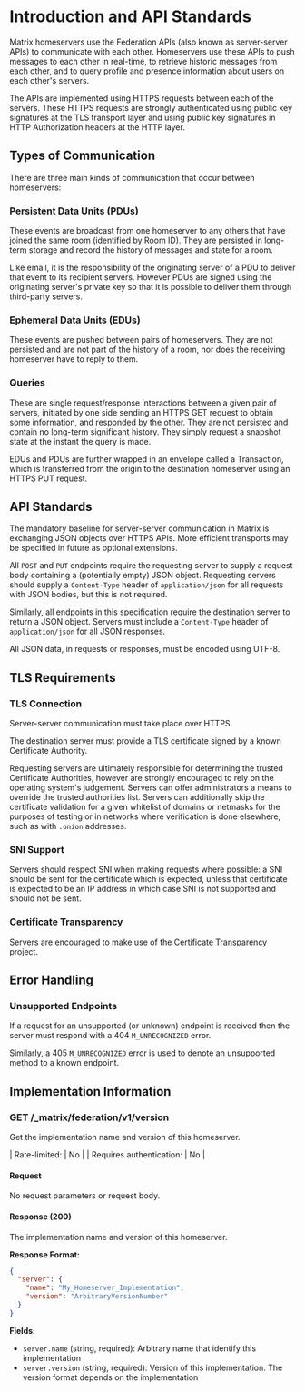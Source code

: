 # Introduction and API Standards

Matrix homeservers use the Federation APIs (also known as server-server APIs) to communicate with each other. Homeservers use these APIs to push messages to each other in real-time, to retrieve historic messages from each other, and to query profile and presence information about users on each other's servers.

The APIs are implemented using HTTPS requests between each of the servers. These HTTPS requests are strongly authenticated using public key signatures at the TLS transport layer and using public key signatures in HTTP Authorization headers at the HTTP layer.

## Types of Communication

There are three main kinds of communication that occur between homeservers:

### Persistent Data Units (PDUs)
These events are broadcast from one homeserver to any others that have joined the same room (identified by Room ID). They are persisted in long-term storage and record the history of messages and state for a room.

Like email, it is the responsibility of the originating server of a PDU to deliver that event to its recipient servers. However PDUs are signed using the originating server's private key so that it is possible to deliver them through third-party servers.

### Ephemeral Data Units (EDUs)
These events are pushed between pairs of homeservers. They are not persisted and are not part of the history of a room, nor does the receiving homeserver have to reply to them.

### Queries
These are single request/response interactions between a given pair of servers, initiated by one side sending an HTTPS GET request to obtain some information, and responded by the other. They are not persisted and contain no long-term significant history. They simply request a snapshot state at the instant the query is made.

EDUs and PDUs are further wrapped in an envelope called a Transaction, which is transferred from the origin to the destination homeserver using an HTTPS PUT request.

## API Standards

The mandatory baseline for server-server communication in Matrix is exchanging JSON objects over HTTPS APIs. More efficient transports may be specified in future as optional extensions.

All `POST` and `PUT` endpoints require the requesting server to supply a request body containing a (potentially empty) JSON object. Requesting servers should supply a `Content-Type` header of `application/json` for all requests with JSON bodies, but this is not required.

Similarly, all endpoints in this specification require the destination server to return a JSON object. Servers must include a `Content-Type` header of `application/json` for all JSON responses.

All JSON data, in requests or responses, must be encoded using UTF-8.

## TLS Requirements

### TLS Connection
Server-server communication must take place over HTTPS.

The destination server must provide a TLS certificate signed by a known Certificate Authority.

Requesting servers are ultimately responsible for determining the trusted Certificate Authorities, however are strongly encouraged to rely on the operating system's judgement. Servers can offer administrators a means to override the trusted authorities list. Servers can additionally skip the certificate validation for a given whitelist of domains or netmasks for the purposes of testing or in networks where verification is done elsewhere, such as with `.onion` addresses.

### SNI Support
Servers should respect SNI when making requests where possible: a SNI should be sent for the certificate which is expected, unless that certificate is expected to be an IP address in which case SNI is not supported and should not be sent.

### Certificate Transparency
Servers are encouraged to make use of the [Certificate Transparency](https://www.certificate-transparency.org/) project.

## Error Handling

### Unsupported Endpoints
If a request for an unsupported (or unknown) endpoint is received then the server must respond with a 404 `M_UNRECOGNIZED` error.

Similarly, a 405 `M_UNRECOGNIZED` error is used to denote an unsupported method to a known endpoint.

## Implementation Information

### GET /\_matrix/federation/v1/version

Get the implementation name and version of this homeserver.

| Rate-limited: | No |
| Requires authentication: | No |

#### Request
No request parameters or request body.

#### Response (200)
The implementation name and version of this homeserver.

**Response Format:**
```json
{
  "server": {
    "name": "My_Homeserver_Implementation", 
    "version": "ArbitraryVersionNumber"
  }
}
```

**Fields:**
- `server.name` (string, required): Arbitrary name that identify this implementation
- `server.version` (string, required): Version of this implementation. The version format depends on the implementation